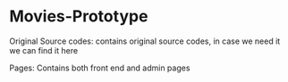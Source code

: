 # Movies-Prototype
 
Original Source codes: contains original source codes, in case we need it we can find it here

Pages: Contains both front end and admin pages
